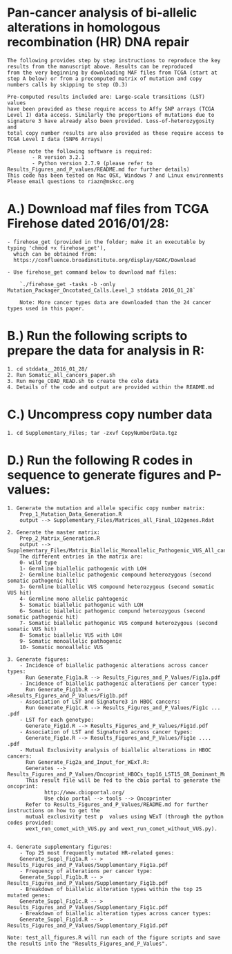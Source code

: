 # Pan-cancer analysis of bi-allelic alterations in homologous recombination (HR) DNA repair 
	The following provides step by step instructions to reproduce the key
	results from the manuscript above. Results can be reproduced
	from the very beginning by downloading MAF files from TCGA (start at
	step A below) or from a precomputed matrix of mutation and copy
	numbers calls by skipping to step (D.3)
	
	Pre-computed results included are: Large-scale transitions (LST) values
	have been provided as these require access to Affy SNP arrays (TCGA
	Level I) data access. Similarly the proportions of mutations due to
	signature 3 have already also been provided. Loss-of-heterozygosity and
	total copy number results are also provided as these require access to
	TCGA Level I data (SNP6 Arrays)
	
	Please note the following software is required:
			- R version 3.2.1 
			- Python version 2.7.9 (please refer to Results_Figures_and_P_values/README.md for further details)
	This code has been tested on Mac OSX, Windows 7 and Linux environments
	Please email questions to riazn@mskcc.org

# A.) Download maf files from TCGA Firehose dated 2016/01/28: 
	- firehose_get (provided in the folder; make it an executable by typing 'chmod +x firehose_get'), 
	  which can be obtained from: 
	  https://confluence.broadinstitute.org/display/GDAC/Download

	- Use firehose_get command below to download maf files:

		`./firehose_get -tasks -b -only Mutation_Packager_Oncotated_Calls.Level_3 stddata 2016_01_28`

		Note: More cancer types data are downloaded than the 24 cancer types used in this paper.


# B.) Run the following scripts to prepare the data for analysis in R: 
	1. cd stddata__2016_01_28/
	2. Run Somatic_all_cancers_paper.sh
	3. Run merge_COAD_READ.sh to create the colo data
	4. Details of the code and output are provided within the README.md


# C.) Uncompress copy number data
	1. cd Supplementary_Files; tar -zxvf CopyNumberData.tgz

# D.) Run the following R codes in sequence to generate figures and P-values: 
  	1. Generate the mutation and allele specific copy number matrix:
		Prep_1_Mutation_Data_Generation.R 
		output --> Supplementary_Files/Matrices_all_Final_102genes.Rdat

	2. Generate the master matrix: 
		Prep_2_Matrix_Generation.R
		output --> Supplementary_Files/Matrix_Biallelic_Monoallelic_Pathogenic_VUS_All_cancers_Mutation_Types_Paper.txt
		The different entries in the matrix are:
		0- wild type
		1- Germline biallelic pathogenic with LOH
		2- Germline biallelic pathogenic compound heterozygous (second somatic pathogenic hit)
		3- Germline biallelic VUS compound heterozygous (second somatic VUS hit)
		4- Germline mono allelic pahtogenic
		5- Somatic biallelic pathogenic with LOH
		6- Somatic biallelic pathogenic compund heterozygous (second somatic pathogenic hit)
		7- Somatic biallelic pathogenic VUS compund heterozygous (second somatic VUS hit)
		8- Somatic biallelic VUS with LOH
		9- Somatic monoallelic pathogenic
		10- Somatic monoallelic VUS

	3. Generate figures:
		- Incidence of biallelic pathogenic alterations across cancer types: 
		  Run Generate_Fig1a.R --> Results_Figures_and_P_Values/Fig1a.pdf
		- Incidence of biallelic pathogenic alterations per cancer type: 
		  Run Generate_Fig1b.R -->  >Results_Figures_and_P_Values/Fig1b.pdf
		- Association of LST and Signature3 in HBOC cancers:
		  Run Generate_Fig1c.R --> Results_Figures_and_P_Values/Fig1c ... .pdf
		- LST for each genotype:
		  Generate_Fig1d.R --> Results_Figures_and_P_Values/Fig1d.pdf
		- Association of LST and Signature3 across cancer types:
		  Generate_Fig1e.R --> Results_Figures_and_P_Values/Fig1e .... .pdf
		- Mutual Exclusivity analysis of biallelic alterations in HBOC cancers:
		  Run Generate_Fig2a_and_Input_for_WExT.R:
		  Generates --> Results_Figures_and_P_Values/Oncoprint_HBOCs_top16_LST15_OR_Dominant_MutSig3.txt
		  This result file will be fed to the cbio portal to generate the oncoprint:
				http://www.cbioportal.org/
				Use cbio portal --> tools --> Oncoprinter
		  Refer to Results_Figures_and_P_Values/README.md for further instructions on how to get the
		  mutual exclusivity test p  values using WExT (through the python codes provided: 
		  wext_run_comet_with_VUS.py and wext_run_comet_without_VUS.py).
 

	4. Generate supplementary figures:
		- Top 25 most frequently mutated HR-related genes:
		Generate_Suppl_Fig1a.R -- > Results_Figures_and_P_Values/Supplementary_Fig1a.pdf
		- Frequency of alterations per cancer type:
		Generate_Suppl_Fig1b.R -- > Results_Figures_and_P_Values/Supplementary_Fig1b.pdf
		- Breakdown of biallelic alteration types within the top 25 mutated genes:
		Generate_Suppl_Fig1c.R -- > Results_Figures_and_P_Values/Supplementary_Fig1c.pdf
		- Breakdown of biallelic alteration types across cancer types:
		Generate_Suppl_Fig1d.R -- > Results_Figures_and_P_Values/Supplementary_Fig1d.pdf

	Note: test_all_figures.R will run each of the figure scripts and save the results into the "Results_Figures_and_P_Values".
